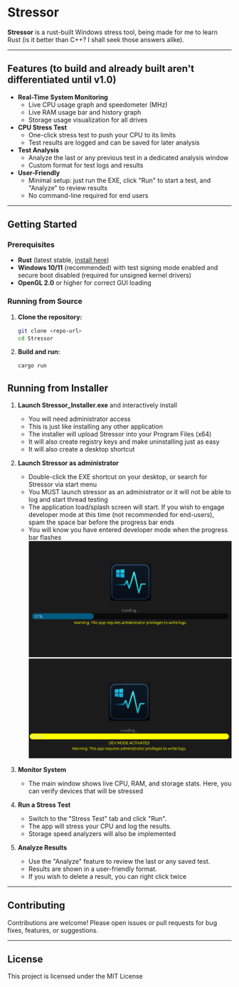# Stressor

**Stressor** is a rust-built Windows stress tool, being made for me to learn Rust (is it better than C++? I shall seek those answers alike).

---

## Features (to build and already built aren't differentiated until v1.0)

- **Real-Time System Monitoring**
  - Live CPU usage graph and speedometer (MHz)
  - Live RAM usage bar and history graph
  - Storage usage visualization for all drives
- **CPU Stress Test**
  - One-click stress test to push your CPU to its limits
  - Test results are logged and can be saved for later analysis
- **Test Analysis**
  - Analyze the last or any previous test in a dedicated analysis window
  - Custom format for test logs and results
- **User-Friendly**
  - Minimal setup: just run the EXE, click "Run" to start a test, and "Analyze" to review results
  - No command-line required for end users

---

## Getting Started

### Prerequisites

- **Rust** (latest stable, [install here](https://rustup.rs/))
- **Windows 10/11** (recommended) with test signing mode enabled and secure boot disabled (required for unsigned kernel drivers)
- **OpenGL 2.0** or higher for correct GUI loading

### Running from Source

1. **Clone the repository:**

   ```sh
   git clone <repo-url>
   cd Stressor
   ```

2. **Build and run:**

   ```sh
   cargo run 
   ```

## Running from Installer

1. **Launch Stressor_Installer.exe** and interactively install
   - You will need administrator access 
   - This is just like installing any other application
   - The installer will upload Stressor into your Program Files (x64)
   - It will also create registry keys and make uninstalling just as easy
   - It will also create a desktop shortcut
   
2. **Launch Stressor as administrator**
   - Double-click the EXE shortcut on your desktop, or search for Stressor via start menu
   - You MUST launch stressor as an administrator or it will not be able to log and start thread testing
   - The application load/splash screen will start. If you wish to engage developer mode at this time (not recommended for end-users), spam the space bar before the progress bar ends
   - You will know you have entered developer mode when the progress bar flashes
   ![Splash Screen](image.png)
   ![Splash screen w/dev mode](image-1.png)
3. **Monitor System**
   - The main window shows live CPU, RAM, and storage stats. Here, you can verify devices that will be stressed
4. **Run a Stress Test**
   - Switch to the "Stress Test" tab and click "Run".
   - The app will stress your CPU and log the results.
   - Storage speed analyzers will also be implemented
5. **Analyze Results**
   - Use the "Analyze" feature to review the last or any saved test.
   - Results are shown in a user-friendly format.
   - If you wish to delete a result, you can right click twice

---

## Contributing

Contributions are welcome! Please open issues or pull requests for bug fixes, features, or suggestions.

---

## License

This project is licensed under the MIT License
